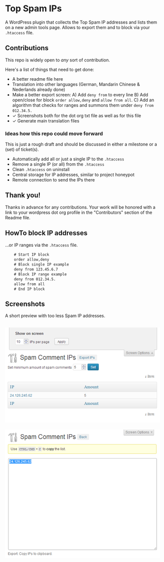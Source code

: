 # Top Spam IPs

A WordPress plugin that collects the Top Spam IP addresses and lists them on a new admin
tools page. Allows to export them and to block via your `.htaccess` file.

## Contributions

This repo is widely open to _any_ sort of contribution.

Here's a list of things that need to get done:

 * A better readme file here
 * Translation into other languages (German, Mandarin Chinese & Nederlands already done)
 * Make a better export screen:
 	A) Add `deny from` to every line
 	B) Add open/close for block `order allow,deny` and `allow from all`.
 	C) Add an algorithm that checks for ranges and summons them under `deny from 012.34.5.`
 * ✓ Screenshots both for the dot org txt file as well as for this file
 * ✓ Generate main translation files

### Ideas how this repo could move forward

This is just a rough draft and should be discussed in either a milestone or a (set) of ticket(s).

 * Automatically add all or just a single IP to the `.htaccess`
 * Remove a single IP (or all) from the `.htaccess`
 * Clean `.htaccess` on uninstall
 * Central storage for IP addresses, similar to project honeypot
 * Remote connection to send the IPs there

## Thank you!

 Thanks in advance for any contributions. Your work will be honored with a link to your
 wordpress dot org profile in the "Contributors" section of the Readme file.

## HowTo block IP addresses

…or IP ranges via the `.htaccess` file.

```
	# Start IP block
	order allow,deny
	# Block single IP example
	deny from 123.45.6.7
	# Block IP range example
	deny from 012.34.5.
	allow from all
	# End IP block
```

## Screenshots

A short preview with too less Spam IP addresses.

![The IP list screen. Per page, minimum amount and sort order configurable.](screenshot-1.png "List Screen")
---
![The export screen. The IP addresses come pre selected. Just copy them to clipboard.](screenshot-2.png "Export Screen")